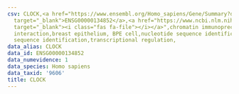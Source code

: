 ```yaml
---
csv: CLOCK,<a href="https://www.ensembl.org/Homo_sapiens/Gene/Summary?db=core;g=ENSG00000134852"
  target="_blank">ENSG00000134852</a>,<a href="https://www.ncbi.nlm.nih.gov/pubmed/22863008"
  target="_blank"><i class="fas fa-file"></i></a>",chromatin immunoprecipitation assay,direct
  interaction,breast epithelium, BPE cell,nucleotide sequence identification,nucleotide
  sequence identification,transcriptional regulation,
data_alias: CLOCK
data_id: ENSG00000134852
data_numevidence: 1
data_species: Homo sapiens
data_taxid: '9606'
title: CLOCK
---
```

